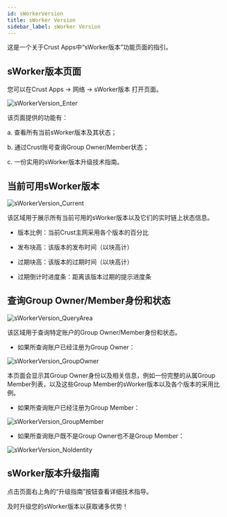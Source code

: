 ```yaml
---
id: sWorkerVersion
title: sWorker Version
sidebar_label: sWorker Version
---
```



这是一个关于Crust Apps中“sWorker版本”功能页面的指引。

## sWorker版本页面

您可以在Crust Apps -> 网络 -> sWorker版本 打开页面。

![sWorkerVersion_Enter](assets/sWorkerVersion/sWorkerVersion_Enter_CN.png)

该页面提供的功能有：

a. 查看所有当前sWorker版本及其状态；

b. 通过Crust账号查询Group Owner/Member状态；

c. 一份实用的sWorker版本升级技术指南。

## 当前可用sWorker版本

![sWorkerVersion_Current](assets/sWorkerVersion/sWorkerVersion_CurrentStatus_CN.png)

该区域用于展示所有当前可用的sWorker版本以及它们的实时链上状态信息。

- 版本比例：当前Crust主网采用各个版本的百分比

- 发布块高：该版本的发布时间（以块高计）

- 过期块高：该版本的过期时间（以块高计）

- 过期倒计时进度条：距离该版本过期的提示进度条


## 查询Group Owner/Member身份和状态

![sWorkerVersion_QueryArea](assets/sWorkerVersion/sWorkerVersion_QueryArea_CN.png)

该区域用于查询特定账户的Group Owner/Member身份和状态。

- 如果所查询账户已经注册为Group Owner：

![sWorkerVersion_GroupOwner](assets/sWorkerVersion/sWorkerVersion_GroupOwner_CN.png)

本页面会显示其Group Owner身份以及相关信息，例如一份完整的从属Group Member列表，以及这些Group Member的sWorker版本以及各个版本的采用比例。

- 如果所查询账户已经注册为Group Member：

![sWorkerVersion_GroupMember](assets/sWorkerVersion/sWorkerVersion_GroupMember_CN.png)

- 如果所查询账户既不是Group Owner也不是Group Member：

![sWorkerVersion_NoIdentity](assets/sWorkerVersion/sWorkerVersion_NoIdentity_CN.png)

## sWorker版本升级指南

点击页面右上角的“升级指南”按钮查看详细技术指导。

及时升级您的sWorker版本以获取诸多优势！





